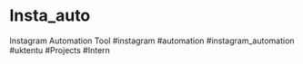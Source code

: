 # Insta_auto
Instagram Automation Tool #instagram #automation #instagram_automation #uktentu #Projects #Intern
